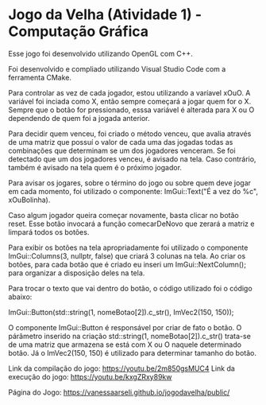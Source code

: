 # Jogo da Velha (Atividade 1) - Computação Gráfica

Esse jogo foi desenvolvido utilizando OpenGL com C++.

Foi desenvolvido e compliado utilizando Visual Studio Code com a ferramenta CMake.

Para controlar as vez de cada jogador, estou utilizando a varíavel xOuO. A variável foi inciada como X, então sempre começará a jogar quem for o X.
Sempre que o botão for pressionado, esssa variável é alterada para X ou O dependendo de quem foi a jogada anterior.

Para decidir quem venceu, foi criado o método venceu, que avalia através de uma matriz que possuí o valor de cada uma das jogadas todas as combinações que determinam se um dos jogadores venceram. Se foi detectado que um dos jogadores venceu, é avisado na tela. Caso contrário, também é avisado na tela quem é o próximo jogador.

Para avisar os jogares, sobre o término do jogo ou sobre quem deve jogar em cada momento, foi utilizado o componente: ImGui::Text("É a vez do %c", xOuBolinha).

Caso algum jogador queira começar novamente, basta clicar no botão reset. Esse botão invocará a função comecarDeNovo que zerará a matriz e limpará todos os botões.

Para exibir os botões na tela apropriadamente foi utilizado o componente ImGui::Columns(3, nullptr, false) que criará 3 colunas na tela. Ao criar os botões, para cada botão que é criado eu inseri um  ImGui::NextColumn(); para organizar a disposição deles na tela.

Para trocar o texto que vai dentro do botão, o código utilizado foi o código abaixo:

ImGui::Button(std::string(1, nomeBotao[2]).c_str(), ImVec2(150, 150));

O componente ImGui::Button é responsável por criar de fato o botão. O párâmetro inserido na criação std::string(1, nomeBotao[2]).c_str() trata-se de uma matriz que armazena se está com X ou O naquele determinado botão. Já o ImVec2(150, 150) é utilizado para determinar tamanho do botão.

Link da compilação do jogo: https://youtu.be/2m850gsMUC4
Link da execução do jogo: https://youtu.be/kxgZRxy89kw

Página do Jogo: https://vanessaarseli.github.io/jogodavelha/public/
